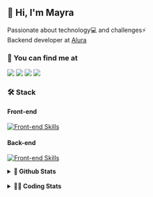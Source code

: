 ## 👋 Hi, I'm Mayra

Passionate about technology💻 and challenges⚡  
Backend developer at [Alura](https://www.alura.com.br)   

### 💬 You can find me at

<a href="https://mayra.dev" target="_blank" rel="noopener"><img src="https://img.shields.io/badge/-mayra.dev-005FED?style=flat&logo=Google-chrome&logoColor=white"/></a>
<a href="https://linkedin.com/in/mayraamaral" target="_blank" rel="noopener"><img src="https://img.shields.io/badge/-/mayraamaral-0077B5?style=flat&logo=Linkedin&logoColor=white"/></a>
<a href="mailto:mayra@mayra.dev" target="_blank" rel="noopener"><img src="https://img.shields.io/badge/-mayra@mayra.dev-D14836?style=flat&logo=Gmail&logoColor=white"/></a>
<a href="" target="_blank" rel="noopener"><img src="https://img.shields.io/badge/-mayraamaral-7289DA?style=flat&logo=Discord&logoColor=white"/></a>

### 🛠️ Stack
#### Front-end

[![Front-end Skills](https://skillicons.dev/icons?i=react,next,angular,redux,styledcomponents,html,css,sass,js,ts,figma)](https://skillicons.dev)
#### Back-end

[![Front-end Skills](https://skillicons.dev/icons?i=java,spring,hibernate,aws,idea,postgres,mysql,git,linux,bash,nodejs,docker,kubernetes,jenkins)](https://skillicons.dev)


<details>
    <summary><strong>📌 Github Stats</strong></summary>
    <br />
    <div align="center">
        <table>
      <td><img height="160em" src="https://github-readme-stats.vercel.app/api?username=mayraamaral&show_icons=true&theme=algolia&hide_border=true&hide=stars&count_private=true" alt="Readme stats"></td>
      <td><img height="160em" src="https://github-readme-stats.vercel.app/api/top-langs/?username=mayraamaral&&layout=compact&&theme=algolia&hide_border=true&langs_count=6" alt="Language stats"></td>
       </table>
  </div> 
    

  <p align="center">
    <img src="https://github-readme-streak-stats.herokuapp.com?user=mayraamaral&theme=dark&hide_border=true&date_format=j%20M%5B%20Y%5D&locale=pt-br&background=050F2C&ring=0195DD&fire=23AA7D&currStreakLabel=23AA7D" alt="Streak stats">
  </p> 
</details>

<br />

<details>
  <summary><strong>👩‍💻 Coding Stats</strong></summary>
  <br />
  
  <!--START_SECTION:waka-->
![Code Time](http://img.shields.io/badge/Code%20Time-784%20hrs%2013%20mins-blue)

**🐱 My GitHub Data** 

> 📦 640.7 kB Used in GitHub's Storage 
 > 
> 🏆 410 Contributions in the Year 2025
 > 
> 🚫 Not Opted to Hire
 > 
> 📜 64 Public Repositories 
 > 
> 🔑 35 Private Repositories 
 > 
**I'm an Early 🐤** 

```text
🌞 Morning                21648 commits       ██████░░░░░░░░░░░░░░░░░░░   23.31 % 
🌆 Daytime                53894 commits       ███████████████░░░░░░░░░░   58.04 % 
🌃 Evening                17036 commits       █████░░░░░░░░░░░░░░░░░░░░   18.35 % 
🌙 Night                  283 commits         ░░░░░░░░░░░░░░░░░░░░░░░░░   00.30 % 
```
📅 **I'm Most Productive on Wednesday** 

```text
Monday                   19302 commits       █████░░░░░░░░░░░░░░░░░░░░   20.79 % 
Tuesday                  13513 commits       ████░░░░░░░░░░░░░░░░░░░░░   14.55 % 
Wednesday                23733 commits       ██████░░░░░░░░░░░░░░░░░░░   25.56 % 
Thursday                 18558 commits       █████░░░░░░░░░░░░░░░░░░░░   19.98 % 
Friday                   17004 commits       █████░░░░░░░░░░░░░░░░░░░░   18.31 % 
Saturday                 311 commits         ░░░░░░░░░░░░░░░░░░░░░░░░░   00.33 % 
Sunday                   440 commits         ░░░░░░░░░░░░░░░░░░░░░░░░░   00.47 % 
```


📊 **This Week I Spent My Time On** 

```text
🕑︎ Time Zone: America/Sao_Paulo

💬 Programming Languages: 
TypeScript               13 hrs 10 mins      █████████████████░░░░░░░░   69.67 % 
Java                     3 hrs 1 min         ████░░░░░░░░░░░░░░░░░░░░░   16.02 % 
Makefile                 37 mins             █░░░░░░░░░░░░░░░░░░░░░░░░   03.30 % 
JSON                     26 mins             █░░░░░░░░░░░░░░░░░░░░░░░░   02.37 % 
JavaScript               21 mins             ░░░░░░░░░░░░░░░░░░░░░░░░░   01.92 % 

🔥 Editors: 
VS Code                  15 hrs 19 mins      ████████████████████░░░░░   81.06 % 
IntelliJ IDEA            3 hrs 34 mins       █████░░░░░░░░░░░░░░░░░░░░   18.94 % 

💻 Operating System: 
Linux                    18 hrs 54 mins      █████████████████████████   100.00 % 
```

**I Mostly Code in Java** 

```text
Java                     125 repos           ███████░░░░░░░░░░░░░░░░░░   29.00 % 
JavaScript               98 repos            ██████░░░░░░░░░░░░░░░░░░░   22.74 % 
TypeScript               81 repos            █████░░░░░░░░░░░░░░░░░░░░   18.79 % 
PHP                      2 repos             ░░░░░░░░░░░░░░░░░░░░░░░░░   00.46 % 
Python                   2 repos             ░░░░░░░░░░░░░░░░░░░░░░░░░   00.46 % 
```




 Last Updated on 20/03/2025 19:26:54 UTC
<!--END_SECTION:waka-->

</details>

